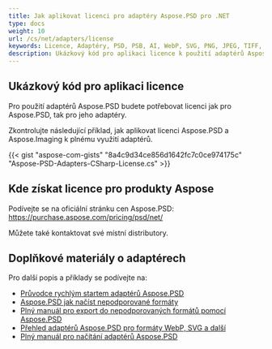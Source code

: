 ```yaml
---
title: Jak aplikovat licenci pro adaptéry Aspose.PSD pro .NET
type: docs
weight: 10
url: /cs/net/adapters/license
keywords: Licence, Adaptéry, PSD, PSB, AI, WebP, SVG, PNG, JPEG, TIFF, GIF, BMP
description: Ukázkový kód pro aplikaci licence k použití adaptérů Aspose.PSD
---
```


## **Ukázkový kód pro aplikaci licence**

Pro použití adaptérů Aspose.PSD budete potřebovat licenci jak pro Aspose.PSD, tak pro jeho adaptéry.

Zkontrolujte následující příklad, jak aplikovat licenci Aspose.PSD a Aspose.Imaging k plnému využití adaptérů.


{{< gist "aspose-com-gists" "8a4c9d34ce856d1642fc7c0ce974175c" "Aspose-PSD-Adapters-CSharp-License.cs" >}}

## **Kde získat licence pro produkty Aspose**

Podívejte se na oficiální stránku cen Aspose.PSD: https://purchase.aspose.com/pricing/psd/net/

Můžete také kontaktovat své místní distributory.

## **Doplňkové materiály o adaptérech**

Pro další popis a příklady se podívejte na:
- [Průvodce rychlým startem adaptérů Aspose.PSD](/psd/cs/net/adapters/quick-start)
- [Aspose.PSD jak načíst nepodporované formáty](/psd/cs/net/adapters/load-unsupported-formats)
- [Plný manuál pro export do nepodporovaných formátů pomocí Aspose.PSD](/psd/cs/net/adapters/export-to-unsupported-formats)
- [Přehled adaptérů Aspose.PSD pro formáty WebP, SVG a další](/psd/cs/net/adapters/working-with-webp-svg-formats-overview)
- [Plný manuál pro načítání adaptérů Aspose.PSD](/psd/cs/net/adapters/full-manual)
